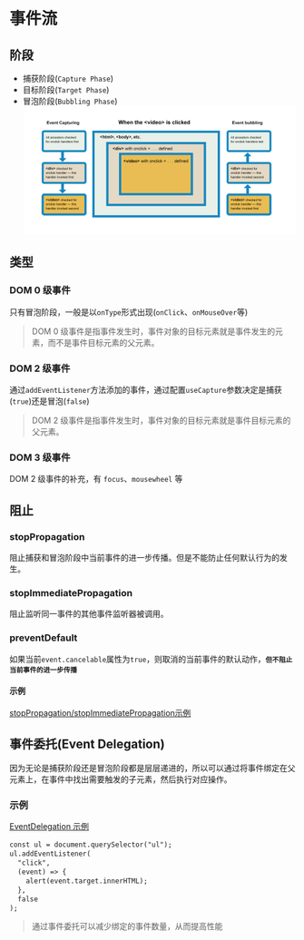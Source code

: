 # 事件流

## 阶段

- 捕获阶段(`Capture Phase`)
- 目标阶段(`Target Phase`)
- 冒泡阶段(`Bubbling Phase`)
  ![MDN | 事件介绍](./bubbling-capturing.png)

## 类型

### DOM 0 级事件

只有冒泡阶段，一般是以`onType`形式出现(`onClick`、`onMouseOver`等)

> DOM 0 级事件是指事件发生时，事件对象的目标元素就是事件发生的元素，而不是事件目标元素的父元素。

### DOM 2 级事件

通过`addEventListener`方法添加的事件，通过配置`useCapture`参数决定是捕获(`true`)还是冒泡(`false`)

> DOM 2 级事件是指事件发生时，事件对象的目标元素就是事件目标元素的父元素。

### DOM 3 级事件

DOM 2 级事件的补充，有 `focus`、`mousewheel` 等

## 阻止

### stopPropagation

阻止捕获和冒泡阶段中当前事件的进一步传播。但是不能防止任何默认行为的发生。

### stopImmediatePropagation

阻止监听同一事件的其他事件监听器被调用。

### preventDefault

如果当前`event.cancelable`属性为`true`，则取消的当前事件的默认动作，**`但不阻止当前事件的进一步传播`**

#### 示例
[stopPropagation/stopImmediatePropagation示例](./Propagation.html)

## 事件委托(Event Delegation)

因为无论是捕获阶段还是冒泡阶段都是层层递进的，所以可以通过将事件绑定在父元素上，在事件中找出需要触发的子元素，然后执行对应操作。

### 示例

[EventDelegation 示例](./EventDelegation.html)

```
const ul = document.querySelector("ul");
ul.addEventListener(
  "click",
  (event) => {
    alert(event.target.innerHTML);
  },
  false
);
```

> 通过事件委托可以减少绑定的事件数量，从而提高性能
